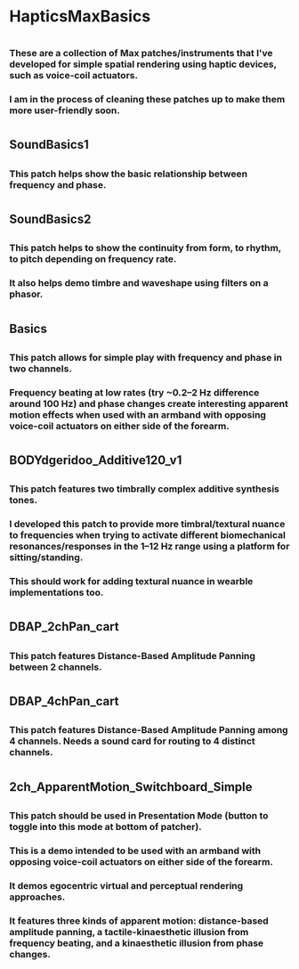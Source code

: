 # HapticsMaxBasics
#
### These are a collection of Max patches/instruments that I've developed for simple spatial rendering using haptic devices, such as voice-coil actuators. 
### I am in the process of cleaning these patches up to make them more user-friendly soon.
### 
#
## SoundBasics1
##
### This patch helps show the basic relationship between frequency and phase.
#
## SoundBasics2
##
### This patch helps to show the continuity from form, to rhythm, to pitch depending on frequency rate.
### It also helps demo timbre and waveshape using filters on a phasor.
#
## Basics
##
### This patch allows for simple play with frequency and phase in two channels. 
### Frequency beating at low rates (try ~0.2–2 Hz difference around 100 Hz) and phase changes create interesting apparent motion effects when used with an armband with opposing voice-coil actuators on either side of the forearm.
#
## BODYdgeridoo_Additive120_v1
##
### This patch features two timbrally complex additive synthesis tones. 
### I developed this patch to provide more timbral/textural nuance to frequencies when trying to activate different biomechanical resonances/responses in the 1–12 Hz range using a platform for sitting/standing.
### This should work for adding textural nuance in wearble implementations too. 
#
## DBAP_2chPan_cart
##
### This patch features Distance-Based Amplitude Panning between 2 channels. 
# 
## DBAP_4chPan_cart
##
### This patch features Distance-Based Amplitude Panning among 4 channels. Needs a sound card for routing to 4 distinct channels.
# 
## 2ch_ApparentMotion_Switchboard_Simple
##
### This patch should be used in Presentation Mode (button to toggle into this mode at bottom of patcher).
### This is a demo intended to be used with an armband with opposing voice-coil actuators on either side of the forearm. 
### It demos egocentric virtual and perceptual rendering approaches.
### It features three kinds of apparent motion: distance-based amplitude panning, a tactile-kinaesthetic illusion from frequency beating, and a kinaesthetic illusion from phase changes. 
##
